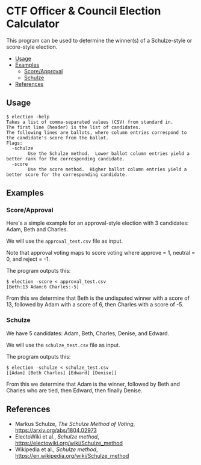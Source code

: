 # CTF Officer & Council Election Calculator
This program can be used to determine the winner(s) of a Schulze-style or score-style election.

* [Usage](#usage)
* [Examples](#examples)
    + [Score/Approval](#score-approval)
    + [Schulze](#schulze)
* [References](#references)

## Usage
```
$ election -help
Takes a list of comma-separated values (CSV) from standard in.
The first line (header) is the list of candidates.
The following lines are ballots, where column entries correspond to the candidate's score from the ballot.
Flags:
  -schulze
        Use the Schulze method.  Lower ballot column entries yield a better rank for the corresponding candidate.
  -score
        Use the score method.  Higher ballot column entries yield a better score for the corresponding candidate.
```
## Examples
### Score/Approval
Here's a simple example for an approval-style election with 3 candidates: Adam, Beth and Charles.

We will use the `approval_test.csv` file as input.

Note that approval voting maps to score voting where approve = 1, neutral = 0, and reject = -1.

The program outputs this:
```
$ election -score < approval_test.csv
[Beth:13 Adam:6 Charles:-5]
```
From this we determine that Beth is the undisputed winner with a score of 13, followed by Adam with a score of 6, then Charles with a score of -5.

### Schulze
We have 5 candidates: Adam, Beth, Charles, Denise, and Edward.

We will use the `schulze_test.csv` file as input.

The program outputs this:
```
$ election -schulze < schulze_test.csv
[[Adam] [Beth Charles] [Edward] [Denise]]
```
From this we determine that Adam is the winner, followed by Beth and Charles who are tied, then Edward, then finally Denise.

## References
* Markus Schulze, *The Schulze Method of Voting*, https://arxiv.org/abs/1804.02973
* ElectoWiki et al., *Schulze method*, https://electowiki.org/wiki/Schulze_method
* Wikipedia et al., *Schulze method*, https://en.wikipedia.org/wiki/Schulze_method
